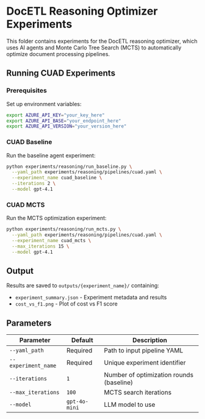 # DocETL Reasoning Optimizer Experiments

This folder contains experiments for the DocETL reasoning optimizer, which uses AI agents and Monte Carlo Tree Search (MCTS) to automatically optimize document processing pipelines.

## Running CUAD Experiments

### Prerequisites

Set up environment variables:
```bash
export AZURE_API_KEY="your_key_here"
export AZURE_API_BASE="your_endpoint_here" 
export AZURE_API_VERSION="your_version_here"
```

### CUAD Baseline

Run the baseline agent experiment:

```bash
python experiments/reasoning/run_baseline.py \
  --yaml_path experiments/reasoning/pipelines/cuad.yaml \
  --experiment_name cuad_baseline \
  --iterations 2 \
  --model gpt-4.1
```

### CUAD MCTS

Run the MCTS optimization experiment:

```bash
python experiments/reasoning/run_mcts.py \
  --yaml_path experiments/reasoning/pipelines/cuad.yaml \
  --experiment_name cuad_mcts \
  --max_iterations 15 \
  --model gpt-4.1
```

## Output

Results are saved to `outputs/{experiment_name}/` containing:
- `experiment_summary.json` - Experiment metadata and results
- `cost_vs_f1.png` - Plot of cost vs F1 score

## Parameters

| Parameter | Default | Description |
|-----------|---------|-------------|
| `--yaml_path` | Required | Path to input pipeline YAML |
| `--experiment_name` | Required | Unique experiment identifier |
| `--iterations` | `1` | Number of optimization rounds (baseline) |
| `--max_iterations` | `100` | MCTS search iterations |
| `--model` | `gpt-4o-mini` | LLM model to use |